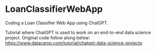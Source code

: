 # LoanClassifierWebApp
Coding a Loan Classifier Web App using ChatGPT. 

Tutorial where ChatGPT is used to work on an end-to-end data science project.
Original code follow along below:
https://www.datacamp.com/tutorial/chatgpt-data-science-projects
